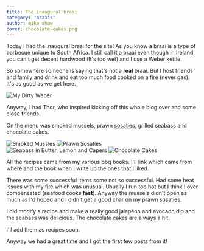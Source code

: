 ```yaml
---
title: The inaugural braai
category: "braais"
author: mike shaw
cover: chocolate-cakes.png
---
```


Today I had the inaugural braai for the site! As you know a braai is a type of barbecue unique to South Africa. I still call it a braai even though in Ireland you can't get decent hardwood (It's too wet) and I use a Weber kettle.

So somewhere someone is saying that's not a **real** braai. But I host friends and family and drink and eat too much food cooked on a fire (never gas). It's as good as we get here.

![My Dirty Weber](./my-dirty-weber.png)

Anyway, I had Thor, who inspired kicking off this whole blog over and some close friends.

On the menu was smoked mussels, prawn [sosaties](https://en.m.wikipedia.org/wiki/Sosatie), grilled seabass and chocolate cakes.

![Smoked Mussles](./smoked-mussels.png)
![Prawn Sosaties](./prawn-sosaties.png)
![Seabass in Butter, Lemon and Capers](./seabass.png)
![Chocolate Cakes](./chocolate-cakes.png)

All the recipes came from my various bbq books. I'll link which came from where and the book when I write up the ones that I liked.

There was some successful items some not so successful. Had some heat issues with my fire which was unusual. Usually I run too hot but I think I over compensated (seafood cooks **fast**). Anyway the mussels didn't open as much as I'd hoped and I didn't get a good char on my prawn sosaties.

I did modify a recipe and make a really good jalapeno and avocado dip and the seabass was delicious. The chocolate cakes are always a hit.

I'll add them as recipes soon.

Anyway we had a great time and I got the first few posts from it!
